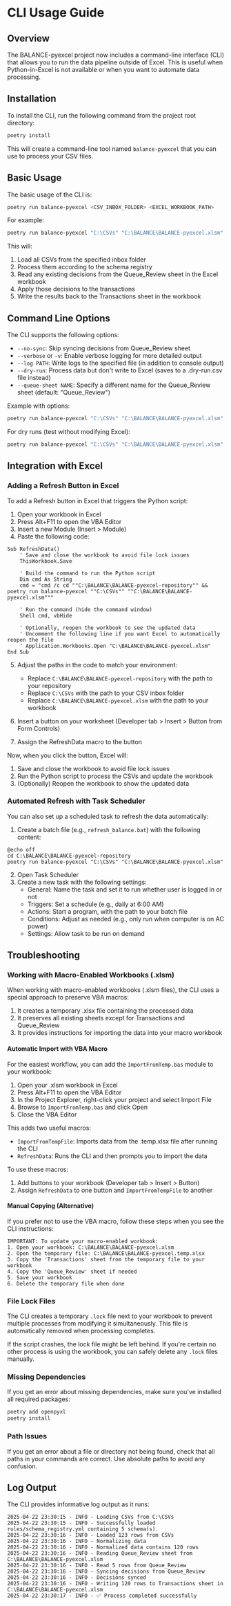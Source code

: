 # CLI Usage Guide

## Overview

The BALANCE-pyexcel project now includes a command-line interface (CLI) that allows you to run the data pipeline outside of Excel. This is useful when Python-in-Excel is not available or when you want to automate data processing.

## Installation

To install the CLI, run the following command from the project root directory:

```bash
poetry install
```

This will create a command-line tool named `balance-pyexcel` that you can use to process your CSV files.

## Basic Usage

The basic usage of the CLI is:

```bash
poetry run balance-pyexcel <CSV_INBOX_FOLDER> <EXCEL_WORKBOOK_PATH>
```

For example:

```bash
poetry run balance-pyexcel "C:\CSVs" "C:\BALANCE\BALANCE-pyexcel.xlsm"
```

This will:
1. Load all CSVs from the specified inbox folder
2. Process them according to the schema registry
3. Read any existing decisions from the Queue_Review sheet in the Excel workbook
4. Apply those decisions to the transactions
5. Write the results back to the Transactions sheet in the workbook

## Command Line Options

The CLI supports the following options:

- `--no-sync`: Skip syncing decisions from Queue_Review sheet
- `--verbose` or `-v`: Enable verbose logging for more detailed output
- `--log PATH`: Write logs to the specified file (in addition to console output)
- `--dry-run`: Process data but don't write to Excel (saves to a .dry-run.csv file instead)
- `--queue-sheet NAME`: Specify a different name for the Queue_Review sheet (default: "Queue_Review")

Example with options:

```bash
poetry run balance-pyexcel "C:\CSVs" "C:\BALANCE\BALANCE-pyexcel.xlsm" --verbose --log process.log
```

For dry runs (test without modifying Excel):

```bash
poetry run balance-pyexcel "C:\CSVs" "C:\BALANCE\BALANCE-pyexcel.xlsm" --dry-run
```

## Integration with Excel

### Adding a Refresh Button in Excel

To add a Refresh button in Excel that triggers the Python script:

1. Open your workbook in Excel
2. Press Alt+F11 to open the VBA Editor
3. Insert a new Module (Insert > Module)
4. Paste the following code:

```vba
Sub RefreshData()
    ' Save and close the workbook to avoid file lock issues
    ThisWorkbook.Save
    
    ' Build the command to run the Python script
    Dim cmd As String
    cmd = "cmd /c cd ""C:\BALANCE\BALANCE-pyexcel-repository"" && poetry run balance-pyexcel ""C:\CSVs"" ""C:\BALANCE\BALANCE-pyexcel.xlsm"""
    
    ' Run the command (hide the command window)
    Shell cmd, vbHide
    
    ' Optionally, reopen the workbook to see the updated data
    ' Uncomment the following line if you want Excel to automatically reopen the file
    ' Application.Workbooks.Open "C:\BALANCE\BALANCE-pyexcel.xlsm"
End Sub
```

5. Adjust the paths in the code to match your environment:
   - Replace `C:\BALANCE\BALANCE-pyexcel-repository` with the path to your repository
   - Replace `C:\CSVs` with the path to your CSV inbox folder
   - Replace `C:\BALANCE\BALANCE-pyexcel.xlsm` with the path to your workbook

6. Insert a button on your worksheet (Developer tab > Insert > Button from Form Controls)
7. Assign the RefreshData macro to the button

Now, when you click the button, Excel will:
1. Save and close the workbook to avoid file lock issues
2. Run the Python script to process the CSVs and update the workbook
3. (Optionally) Reopen the workbook to show the updated data

### Automated Refresh with Task Scheduler

You can also set up a scheduled task to refresh the data automatically:

1. Create a batch file (e.g., `refresh_balance.bat`) with the following content:

```batch
@echo off
cd C:\BALANCE\BALANCE-pyexcel-repository
poetry run balance-pyexcel "C:\CSVs" "C:\BALANCE\BALANCE-pyexcel.xlsm"
```

2. Open Task Scheduler
3. Create a new task with the following settings:
   - General: Name the task and set it to run whether user is logged in or not
   - Triggers: Set a schedule (e.g., daily at 6:00 AM)
   - Actions: Start a program, with the path to your batch file
   - Conditions: Adjust as needed (e.g., only run when computer is on AC power)
   - Settings: Allow task to be run on demand

## Troubleshooting

### Working with Macro-Enabled Workbooks (.xlsm)

When working with macro-enabled workbooks (.xlsm files), the CLI uses a special approach to preserve VBA macros:

1. It creates a temporary .xlsx file containing the processed data
2. It preserves all existing sheets except for Transactions and Queue_Review
3. It provides instructions for importing the data into your macro workbook

#### Automatic Import with VBA Macro

For the easiest workflow, you can add the `ImportFromTemp.bas` module to your workbook:

1. Open your .xlsm workbook in Excel
2. Press Alt+F11 to open the VBA Editor
3. In the Project Explorer, right-click your project and select Import File
4. Browse to `ImportFromTemp.bas` and click Open
5. Close the VBA Editor

This adds two useful macros:
- `ImportFromTempFile`: Imports data from the .temp.xlsx file after running the CLI
- `RefreshData`: Runs the CLI and then prompts you to import the data

To use these macros:
1. Add buttons to your workbook (Developer tab > Insert > Button)
2. Assign `RefreshData` to one button and `ImportFromTempFile` to another

#### Manual Copying (Alternative)

If you prefer not to use the VBA macro, follow these steps when you see the CLI instructions:

```
IMPORTANT: To update your macro-enabled workbook:
1. Open your workbook: C:\BALANCE\BALANCE-pyexcel.xlsm
2. Open the temporary file: C:\BALANCE\BALANCE-pyexcel.temp.xlsx
3. Copy the 'Transactions' sheet from the temporary file to your workbook
4. Copy the 'Queue_Review' sheet if needed
5. Save your workbook
6. Delete the temporary file when done
```

### File Lock Files

The CLI creates a temporary `.lock` file next to your workbook to prevent multiple processes from modifying it simultaneously. This file is automatically removed when processing completes.

If the script crashes, the lock file might be left behind. If you're certain no other process is using the workbook, you can safely delete any `.lock` files manually.

### Missing Dependencies

If you get an error about missing dependencies, make sure you've installed all required packages:

```bash
poetry add openpyxl
poetry install
```

### Path Issues

If you get an error about a file or directory not being found, check that all paths in your commands are correct. Use absolute paths to avoid any confusion.

## Log Output

The CLI provides informative log output as it runs:

```
2025-04-22 23:30:15 - INFO - Loading CSVs from C:\CSVs
2025-04-22 23:30:15 - INFO - Successfully loaded rules/schema_registry.yml containing 5 schema(s).
2025-04-22 23:30:16 - INFO - Loaded 123 rows from CSVs
2025-04-22 23:30:16 - INFO - Normalizing data
2025-04-22 23:30:16 - INFO - Normalized data contains 120 rows
2025-04-22 23:30:16 - INFO - Reading Queue_Review sheet from C:\BALANCE\BALANCE-pyexcel.xlsm
2025-04-22 23:30:16 - INFO - Read 5 rows from Queue_Review
2025-04-22 23:30:16 - INFO - Syncing decisions from Queue_Review
2025-04-22 23:30:16 - INFO - Decisions synced
2025-04-22 23:30:16 - INFO - Writing 120 rows to Transactions sheet in C:\BALANCE\BALANCE-pyexcel.xlsm
2025-04-22 23:30:17 - INFO - ✅ Process completed successfully
